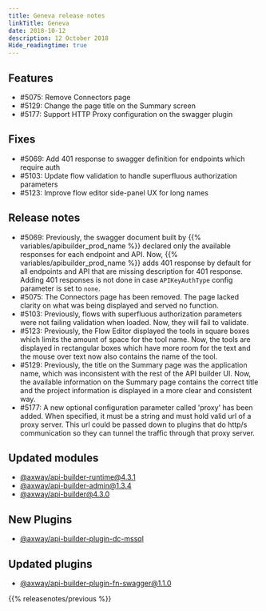 ```yaml
---
title: Geneva release notes
linkTitle: Geneva
date: 2018-10-12
description: 12 October 2018
Hide_readingtime: true
---
```

## Features

* #5075: Remove Connectors page
* #5129: Change the page title on the Summary screen
* #5177: Support HTTP Proxy configuration on the swagger plugin

## Fixes

* #5069: Add 401 response to swagger definition for endpoints which require auth
* #5103: Update flow validation to handle superfluous authorization parameters
* #5123: Improve flow editor side-panel UX for long names

## Release notes

* #5069: Previously, the swagger document built by {{% variables/apibuilder_prod_name %}} declared only the available responses for each endpoint and API. Now, {{% variables/apibuilder_prod_name %}} adds 401 response by default for all endpoints and API that are missing description for 401 response. Adding 401 responses is not done in case `APIKeyAuthType` config parameter is set to `none`.
* #5075: The Connectors page has been removed. The page lacked clarity on what was being displayed and served no function.
* #5103: Previously, flows with superfluous authorization parameters were not failing validation when loaded. Now, they will fail to validate.
* #5123: Previously, the Flow Editor displayed the tools in square boxes which limits the amount of space for the tool name. Now, the tools are displayed in rectangular boxes which have more room for the text and the mouse over text now also contains the name of the tool.
* #5129: Previously, the title on the Summary page was the application name, which was inconsistent with the rest of the API builder UI. Now, the available information on the Summary page contains the correct title and the project information is displayed in a more clear and consistent way.
* #5177: A new optional configuration parameter called 'proxy' has been added. When specified, it must be a string and must hold valid url of a proxy server. This url could be passed down to plugins that do http/s communication so they can tunnel the traffic through that proxy server.

## Updated modules

* [@axway/api-builder-runtime@4.3.1](https://www.npmjs.com/package/@axway/api-builder-runtime/v/4.3.1)
* [@axway/api-builder-admin@1.3.4](https://www.npmjs.com/package/@axway/api-builder-admin/v/1.3.4)
* [@axway/api-builder@4.3.0](https://www.npmjs.com/package/@axway/api-builder/v/4.3.0)

## New Plugins

* [@axway/api-builder-plugin-dc-mssql](https://www.npmjs.com/package/@axway/api-builder-plugin-dc-mssql)

## Updated plugins

* [@axway/api-builder-plugin-fn-swagger@1.1.0](https://www.npmjs.com/package/@axway/api-builder-plugin-fn-swagger/v/1.1.0)


{{% releasenotes/previous %}}
